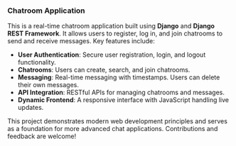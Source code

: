 ### Chatroom Application  
This is a real-time chatroom application built using **Django** and **Django REST Framework**. It allows users to register, log in, and join chatrooms to send and receive messages. Key features include:  

- **User Authentication**: Secure user registration, login, and logout functionality.  
- **Chatrooms**: Users can create, search, and join chatrooms.  
- **Messaging**: Real-time messaging with timestamps. Users can delete their own messages.  
- **API Integration**: RESTful APIs for managing chatrooms and messages.  
- **Dynamic Frontend**: A responsive interface with JavaScript handling live updates.  

This project demonstrates modern web development principles and serves as a foundation for more advanced chat applications. Contributions and feedback are welcome!  
